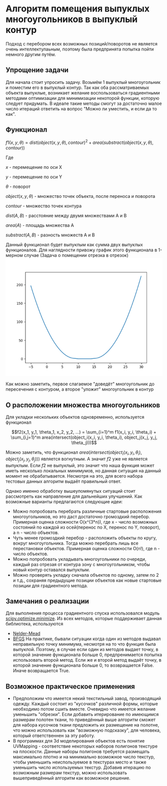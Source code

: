 # Алгоритм помещения выпуклых многоугольников в выпуклый контур
Подход с перебором всех возможных позиций/поворотов не является очень интеллектулаьным, поэтому была предпринята попытка пойти немного другим путём.
## Упрощение задачи
Для начала стоит упросить задачу. Возьмём 1 выпуклый многоугольник и поместим его в выпуклый контур. Так как оба рассматриваемых объекта выпуклые, возникает желание воспользоваться градиентными методами оптимизации для минимизации некоторой функции, которую следует придумать. В идеале такие методы смогут за достаточно малое число итераций ответить на вопрос "Можно ли уместить, и если да то как".
## Функционал
$f1(x, y, \theta) = dist(object(x, y, \theta), contour)^2 + area(substract(object(x, y, \theta), contour))$

Где

$x$ - перемещение по оси X

$y$ - перемещение по оси Y

$\theta$ - поворот

$object(x, y, \theta)$ - множество точек объекта, после переноса и поворота

$contour$ - множество точек контура

$dist(A,B)$ - расстояние между двумя множествами A и B

$area(A)$ - площадь множества A

$substract(A, B)$ - разность множеств A и B

Данный функционал будет выпуклым как сумма двух выпуклых функционалов.
Для наглядности привожу график этого функционала в 1-мерном случае (Задача о помещении отрезка в отрезок)
![function](tools/1d_example/func.png "Func")

Как можно заметить, первое слагаемое "доведёт" многоугольник до пересечения с контуром, а второе "уложит" многоугольник в контур

## О расположении множества многоугольников
Для укладки нескольких объектов одновременно, используется функционал 

$$f2(x_1, y_1, \theta_1, x_2, y_2, ...) = \sum_{i=1}^m f1(x_i, y_i, \theta_i) +  \sum_{i,j=1}^m area(intersect(object_i(x_i, y_i, \theta_i), object_j(x_j, y_j, \theta_j)))$$

Можно заметить, что функционал $area(intersect(object_i(x_i, y_i, \theta_i), object_j(x_j, y_j, \theta_j)))$ является вогнутным. А значит $f2$ уже не является выпуклым. Если $f2$ не выпуклый, это значит что наша функция может иметь несколько локальных минимумов, но данная ситуация на данный момент не обрабатывается. Несмотря на это, для всего набора тестовых данных алгоритм выдаёт правильный ответ.

Однако именно обработку вышеупомянутых ситуаций стоит рассмотреть как направление для дальнейших улучшений. Как возможные варианты предлагаются следующие идеи:
  - Можно попробовать перебрать различные стартовые расположения многоугольников, но это даст достаточно громоздкий перебор. Примерная оценка сложности O(x^(3\*n)), где x - число возможных состояний по каждой из осей(перенос по X, перенос по Y, поворот), а n - число объектов.
  - Чуть менее громоздкий перебор - расположить объекты по кругу, вокруг многоугольника. Тогда можно перебрать лишь все перестановки объектов. Примерная оценка сложности O(n!), где n - число объектов.
  - Можно попробовать укладывать многоугольники по очереди, каждый раз отрезая от контура зону с многоугольником, чтобы новый контур оставался выпуклым.
  - Можно проверять укладку сначала объектов по одному, затем по 2 и т.д., сохраняя предыдущие позиции объектов как новые стартовые позиции для градиентного метода.

## Замечания о реализации
Для выполнения процесса градиентного спуска использовался модуль [scipy.optimize.minimize](https://docs.scipy.org/doc/scipy/reference/generated/scipy.optimize.minimize.html). Из всех методов, которые поддерживает данная библиотека, используются 
- [Nelder-Mead](https://docs.scipy.org/doc/scipy/reference/optimize.minimize-neldermead.html#optimize-minimize-neldermead)
- [BFGS](https://docs.scipy.org/doc/scipy/reference/optimize.minimize-bfgs.html#optimize-minimize-bfgs)
На практике, бывали ситуации когда один из методов выдавал неправильную точку минимума, несмотря на то что функция была выпуклой. Поэтому, в случае если один из методов выдает точку, в которой значение функционала больше 0, предпренимается попытка использовать второй метод. Если же и второй метод выдаёт точку, в которой значение функционала больше 0, то возвращается False. Иначе возвращается True.

## Возможное практическое применения
- Предположим что имеется некий текстильный завод, производящий одежду. Каждый состоит из "кусочков" различной формы, которые необходимо потом сшить вместе. Очевидно что имеется желание уменьшить "обрезки". Если добавить итерирование по имеющимся размерам полотен ткани, то приведённый выше алгоритм сможет для набора кусочков ткани предложить их размещение на полотне, что можно использовать как "возможную подсказку", для человека, который ответственнен за эту работу.
- В программах для 3d моделирования объектов есть понятие UVMapping - соответствие некоторых наборов полигонов текстуре на плоскости. Данные наборы полигонов требуется размещать максимально плотно и на минимально возможное число текстур, чтобы уменьшить неиспользуемое в текстурах место и также уменьшить число используемых текстур. Добавив итерацию по возможным размерам текстур, можно использовать вышеприведённый алгоритм как возможное решение. 
